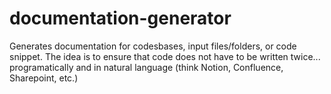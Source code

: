 # documentation-generator
Generates documentation for codesbases, input files/folders, or code snippet. The idea is to ensure that code does not have to be written twice... programatically and in natural language (think Notion, Confluence, Sharepoint, etc.)
